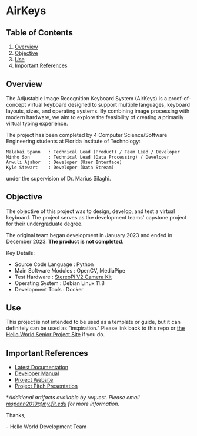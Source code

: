 # AirKeys

## Table of Contents
1. [Overview](#overview)
2. [Objective](#objective)
3. [Use](#use)
4. [Important References](#important-references)


## Overview

The Adjustable Image Recognition Keyboard System (AirKeys) is a proof-of-concept virtual keyboard designed to
support multiple languages, keyboard layouts, sizes, and operating systems. By combining image processing
with modern hardware, we aim to explore the feasibility of creating a primarily virtual typing experience.

The project has been completed by 4 Computer Science/Software Engineering students at Florida Institute of Technology:

    Malakai Spann   : Technical Lead (Product) / Team Lead / Developer
    Minho Son       : Technical Lead (Data Processing) / Developer
    Anwuli Ajabor   : Developer (User Interface)
    Kyle Stewart    : Developer (Data Stream)

under the supervision of Dr. Marius Silaghi.

## Objective

The objective of this project was to design, develop, and test a virtual keyboard. The project serves as the development teams' capstone project for their undergraduate degree. 

The original team began development in January 2023 and ended in December 2023. **The product is not completed**.

Key Details:

- Source Code Language  : Python
- Main Software Modules : OpenCV, MediaPipe
- Test Hardware         : [StereoPi V2 Camera Kit](https://www.pishop.us/product/stereopi-v2-camera-kit/)
- Operating System      : Debian Linux 11.8
- Development Tools     : Docker

## Use 

This project is not intended to be used as a template or guide, but it can definitely can be used as "inspiration." Please link back to this repo or [the Hello World Senior Project Site](https://helloworldseniorproject.github.io/) if you do.

## Important References

- [Latest Documentation](https://helloworldseniorproject.github.io/AirKeys/)
- [Developer Manual](https://docs.google.com/document/d/13sRihRG03emcvM3Fhj4F8hsNx7BRXnMcGr0jWbqN08I/edit?usp=sharing)
- [Project Website](https://helloworldseniorproject.github.io/) 
- [Project Pitch Presentation](https://docs.google.com/presentation/d/1o7YSOmQHNaepadSvwwMxLfLcnTEWUoDTKuLwq9e_-no/edit?usp=sharing)

*_Additional artifacts available by request. Please email mspann2019@my.fit.edu for more information._

Thanks, 

\- Hello World Development Team


